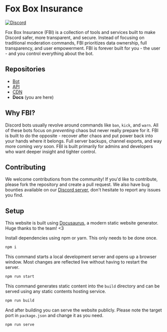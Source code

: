 # Fox Box Insurance
[![Discord](https://img.shields.io/discord/1034086532350488596?logo=discord&logoColor=fff&label=Discord&color=0af)](https://discord.gg/q7bUuVq4vB)

Fox Box Insurance (FBI) is a collection of tools and services built to make Discord safer, more transparent, and secure. Instead of focusing on traditional moderation commands, FBI prioritizes data ownership, full transparency, and user empowerment. FBI is forever built for you - the user - and you control everything about the bot.

## Repositories
- [Bot](https://github.com/MusicMakerOwO/FoxBoxInsurance)
- [API](https://github.com/MusicMakerOwO/FBI_API)
- [CDN](https://github.com/MusicMakerOwO/FBI_CDN)
- **Docs** (you are here)

## Why FBI?
Discord bots usually revolve around commands like `ban`, `kick`, and `warn`. All of these bots focus on *preventing* chaos but never really prepare for it. FBI is built to do the opposite - recover after chaos and put power back into your hands where it belongs. Full server backups, channel exports, and way more coming *very* soon. FBI is built primarily for admins and developers who want deeper insight and tighter control.

## Contributing
We welcome contributions from the community! If you'd like to contribute, please fork the repository and create a pull request. We also have bug bounties available on our [Discord server](https://discord.gg/q7bUuVq4vB), don't hesitate to report any issues you find.


## Setup
This website is built using [Docusaurus](https://docusaurus.io/), a modern static website generator. Huge thanks to the team! <3

Install dependencies using npm or yarn. This only needs to be done once.
```bash
npm i
```

This command starts a local development server and opens up a browser window.
Most changes are reflected live without having to restart the server.
```bash
npm run start
```

This command generates static content into the `build` directory and can be served using any static contents hosting service.
```bash
npm run build
```

And after building you can serve the website publicly. Please note the target port in `package.json` and change it as you need.
```bash
npm run serve
```
